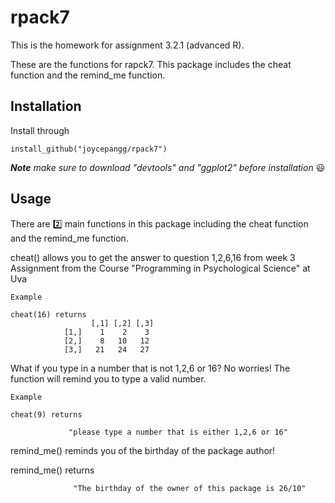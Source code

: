 # rpack7

This is the homework for assignment 3.2.1 (advanced R).

These are the functions for rapck7. This package includes the cheat function and the remind_me function. 

## Installation
Install through 

    install_github("joycepangg/rpack7")

***Note** make sure to download "devtools" and "ggplot2" before installation* :smiley:


## Usage
There are :two: main functions in this package including the cheat function and the remind_me function. 

cheat() allows you to get the answer to question 1,2,6,16 from week 3 Assignment from the Course "Programming in Psychological Science" at Uva
    
    Example 
    
    cheat(16) returns 
                      [,1] [,2] [,3]
                [1,]    1    2    3
                [2,]    8   10   12
                [3,]   21   24   27
What if you type in a number that is not 1,2,6 or 16? No worries! The function will remind you to type a valid number. 

    Example 
    
    cheat(9) returns 
    
                 "please type a number that is either 1,2,6 or 16"

remind_me() reminds you of the birthday of the package author!
 
 
 remind_me() returns 
 
                  "The birthday of the owner of this package is 26/10"
                     

